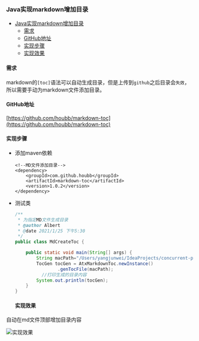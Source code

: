 ### Java实现markdown增加目录

   * [Java实现markdown增加目录](#java实现markdown增加目录)
      * [需求](#需求)
      * [GitHub地址](#github地址)
      * [实现步骤](#实现步骤)
      * [实现效果](#实现效果)


#### 需求

markdown的`[toc]`语法可以自动生成目录，但是上传到`github`之后目录会`失效`，所以需要手动为markdown文件添加目录。


#### GitHub地址



[https://github.com/houbb/markdown-toc](https://github.com/houbb/markdown-toc)



#### 实现步骤

- 添加maven依赖

  ```
  <!--MD文件添加目录-->
  <dependency>
      <groupId>com.github.houbb</groupId>
      <artifactId>markdown-toc</artifactId>
      <version>1.0.2</version>
  </dependency>
  ```

- 测试类

  ```java
  /**
   * 为指定MD文件生成目录
   * @author Albert
   * @date 2021/1/25 下午5:30
   */
  public class MdCreateToc {
  
      public static void main(String[] args) {
          String macPath="/Users/yangjunwei/IdeaProjects/concurrent-practice/src/test/java/com/albert/concurrent/md/READMEBak.md";
          TocGen tocGen = AtxMarkdownToc.newInstance()
                  .genTocFile(macPath);
        	//打印生成的目录内容
          System.out.println(tocGen);
      }
  }
  ```



  #### 实现效果

自动在md文件顶部增加目录内容

![实现效果](https://cdn.jsdelivr.net/gh/AlbertYang0801/pic-bed@main/img/20210220125103.png)

